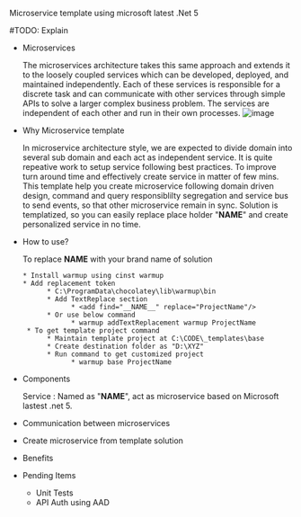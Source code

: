 Microservice template using microsoft latest .Net 5

#TODO: Explain
* Microservices

   The microservices architecture takes this same approach and extends it to the loosely coupled services which can be developed, deployed, and maintained independently. Each of   these services is responsible for a discrete task and can communicate with other services through simple APIs to solve a larger complex business problem. The services are independent of each other and run in their own processes.
   ![image](https://user-images.githubusercontent.com/26070637/128610776-2d46cd4b-fdd0-4c1b-a8e5-4d6771e47bb7.png)


* Why Microservice template

   In microservice architecture style, we are expected to divide domain into several sub domain and each act as independent service. It is quite repeative work to setup service following best practices. To improve turn around time and effectively create service in matter of few mins. This template help you create microservice following domain driven design, command and query responsiblilty segregation and service bus to send events, so that other microservice remain in sync. 
   Solution is templatized, so you can easily replace place holder "__NAME__" and create personalized service in no time.
   
* How to use?

   To replace __NAME__ with your brand name of solution
  
      * Install warmup using cinst warmup
      * Add replacement token
            * C:\ProgramData\chocolatey\lib\warmup\bin
            * Add TextReplace section
                  * <add find="__NAME__" replace="ProjectName"/>
            * Or use below command
                  * warmup addTextReplacement warmup ProjectName
       * To get template project command
            * Maintain template project at C:\CODE\_templates\base
            * Create destination folder as "D:\XYZ"
            * Run command to get customized project
                  * warmup base ProjectName
* Components

   Service : Named as "__NAME__", act as microservice based on Microsoft lastest .net 5. 
* Communication between microservices
* Create microservice from template solution
* Benefits
* Pending Items
   - Unit Tests
   - API Auth using AAD 
